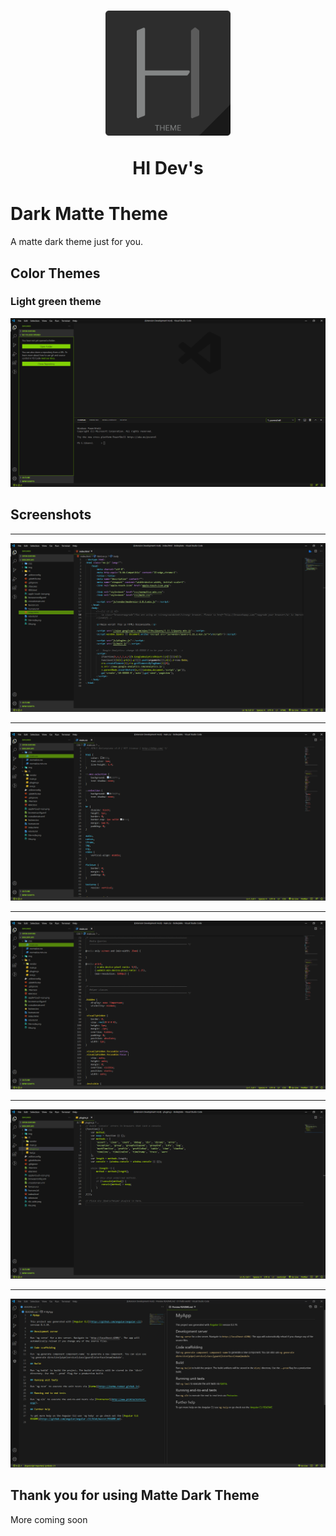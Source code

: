 <h1 align="center" >
    <img alt="Dark Matte Theme" src="https://raw.githubusercontent.com/Dev-HectorS/Matte-Dark-Theme-VSCode/main/icon.png" width="200"  />
    <p>HI Dev's</p>
</h1>

# Dark Matte Theme

A matte dark theme just for you.

## Color Themes

### Light green theme

![VSCode - MAtte Dark Theme](https://raw.githubusercontent.com/Dev-HectorS/Matte-Dark-Theme-VSCode/main/img/VSCodeTheme.png)

## Screenshots

---

![VSCode - MAtte Dark Theme - HTML](https://raw.githubusercontent.com/Dev-HectorS/Matte-Dark-Theme-VSCode/main/img/demo-img1.png)

---

![VSCode - MAtte Dark Theme - CSS](https://raw.githubusercontent.com/Dev-HectorS/Matte-Dark-Theme-VSCode/main/img/demo-img2.png)

---

![VSCode - MAtte Dark Theme - CSS](https://raw.githubusercontent.com/Dev-HectorS/Matte-Dark-Theme-VSCode/main/img/demo-img3.png)

---

![VSCode - MAtte Dark Theme - JS](https://raw.githubusercontent.com/Dev-HectorS/Matte-Dark-Theme-VSCode/main/img/demo-img4.png)

---

![VSCode - MAtte Dark Theme -README](https://raw.githubusercontent.com/Dev-HectorS/Matte-Dark-Theme-VSCode/main/img/readme.png)

## Thank you for using **Matte Dark Theme**

More coming soon

